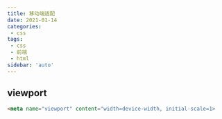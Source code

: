 ```yaml
---
title: 移动端适配
date: 2021-01-14
categories:
 - css
tags:
 - css
 - 前端
 - html
sidebar: 'auto'
---
```


## viewport

```html
<meta name="viewport" content="width=device-width, initial-scale=1>
```
